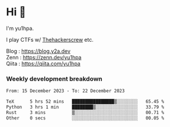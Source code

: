# Hi 👋

I'm yu1hpa.

I play CTFs w/ [Thehackerscrew](https://www.thehackerscrew.team/) etc.

Blog : https://blog.y2a.dev  
Zenn : https://zenn.dev/yu1hpa  
Qiita : https://qiita.com/yu1hpa  

### Weekly development breakdown

<!--START_SECTION:waka-->

```txt
From: 15 December 2023 - To: 22 December 2023

TeX      5 hrs 52 mins   ████████████████▒░░░░░░░░   65.45 %
Python   3 hrs 1 min     ████████▒░░░░░░░░░░░░░░░░   33.79 %
Rust     3 mins          ▒░░░░░░░░░░░░░░░░░░░░░░░░   00.71 %
Other    0 secs          ░░░░░░░░░░░░░░░░░░░░░░░░░   00.05 %
```

<!--END_SECTION:waka-->

